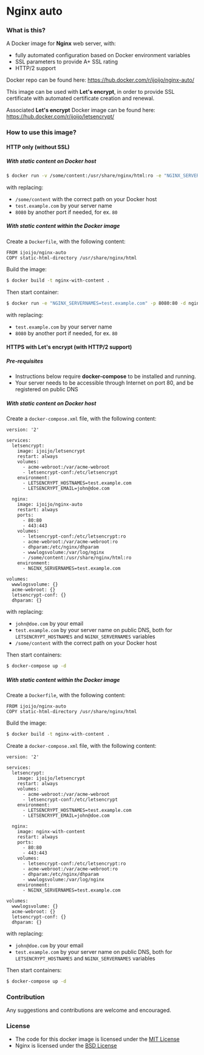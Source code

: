 # Nginx auto #

### What is this? ###

A Docker image for **Nginx** web server, with:
* fully automated configuration based on Docker environment variables
* SSL parameters to provide A+ SSL rating
* HTTP/2 support

Docker repo can be found here: https://hub.docker.com/r/ijoijo/nginx-auto/

This image can be used with **Let's encrypt**, in order to provide SSL certificate with automated certificate creation and renewal.

Associated **Let's encrypt** Docker image can be found here: https://hub.docker.com/r/ijoijo/letsencrypt/


### How to use this image? ###

#### HTTP only (without SSL) ####
##### With static content on Docker host #####

```bash
$ docker run -v /some/content:/usr/share/nginx/html:ro -e "NGINX_SERVERNAMES=test.example.com" -p 8080:80 -d ijoijo/nginx-auto
```
with replacing:
* `/some/content` with the correct path on your Docker host
* `test.example.com` by your server name
* `8080` by another port if needed, for ex. `80`

##### With static content within the Docker image #####

Create a `Dockerfile`, with the following content:
```
FROM ijoijo/nginx-auto
COPY static-html-directory /usr/share/nginx/html
```

Build the image:
```bash
$ docker build -t nginx-with-content .
```

Then start container:
```bash
$ docker run -e "NGINX_SERVERNAMES=test.example.com" -p 8080:80 -d nginx-with-content
```
with replacing:
* `test.example.com` by your server name
* `8080` by another port if needed, for ex. `80`

#### HTTPS with Let's encrypt (with HTTP/2 support) ####

##### Pre-requisites #####

* Instructions below require **docker-compose** to be installed and running.
* Your server needs to be accessible through Internet on port 80, and be registered on public DNS

##### With static content on Docker host #####

Create a `docker-compose.xml` file, with the following content:
```
version: '2'

services:
  letsencrypt:
    image: ijoijo/letsencrypt
    restart: always
    volumes:
      - acme-webroot:/var/acme-webroot
      - letsencrypt-conf:/etc/letsencrypt
    environment:
      - LETSENCRYPT_HOSTNAMES=test.example.com
      - LETSENCRYPT_EMAIL=john@doe.com

  nginx:
    image: ijoijo/nginx-auto
    restart: always
    ports:
      - 80:80
      - 443:443
    volumes:
      - letsencrypt-conf:/etc/letsencrypt:ro
      - acme-webroot:/var/acme-webroot:ro
      - dhparam:/etc/nginx/dhparam
      - wwwlogsvolume:/var/log/nginx
      - /some/content:/usr/share/nginx/html:ro
    environment:
      - NGINX_SERVERNAMES=test.example.com

volumes:
  wwwlogsvolume: {}
  acme-webroot: {}
  letsencrypt-conf: {}
  dhparam: {}

```
with replacing:
* `john@doe.com` by your email
* `test.example.com` by your server name on public DNS, both for `LETSENCRYPT_HOSTNAMES` and `NGINX_SERVERNAMES` variables
* `/some/content` with the correct path on your Docker host

Then start containers:
```bash
$ docker-compose up -d
```

##### With static content within the Docker image #####

Create a `Dockerfile`, with the following content:
```
FROM ijoijo/nginx-auto
COPY static-html-directory /usr/share/nginx/html
```

Build the image:
```bash
$ docker build -t nginx-with-content .
```

Create a `docker-compose.xml` file, with the following content:
```
version: '2'

services:
  letsencrypt:
    image: ijoijo/letsencrypt
    restart: always
    volumes:
      - acme-webroot:/var/acme-webroot
      - letsencrypt-conf:/etc/letsencrypt
    environment:
      - LETSENCRYPT_HOSTNAMES=test.example.com
      - LETSENCRYPT_EMAIL=john@doe.com

  nginx:
    image: nginx-with-content
    restart: always
    ports:
      - 80:80
      - 443:443
    volumes:
      - letsencrypt-conf:/etc/letsencrypt:ro
      - acme-webroot:/var/acme-webroot:ro
      - dhparam:/etc/nginx/dhparam
      - wwwlogsvolume:/var/log/nginx
    environment:
      - NGINX_SERVERNAMES=test.example.com

volumes:
  wwwlogsvolume: {}
  acme-webroot: {}
  letsencrypt-conf: {}
  dhparam: {}

```
with replacing:
* `john@doe.com` by your email
* `test.example.com` by your server name on public DNS, both for `LETSENCRYPT_HOSTNAMES` and `NGINX_SERVERNAMES` variables

Then start containers:
```bash
$ docker-compose up -d
```

### Contribution ###

Any suggestions and contributions are welcome and encouraged.

### License ###

* The code for this docker image is licensed under the [MIT License](LICENSE)
* Nginx is licensed under the [BSD License](http://nginx.org/LICENSE)

